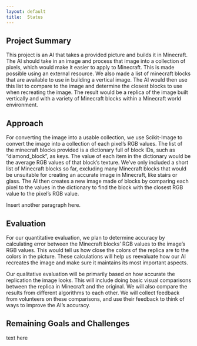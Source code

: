 ```yaml
---
layout:	default
title:	Status
---
```


## Project Summary

This project is an AI that takes a provided picture and builds it in Minecraft. The AI should take in an image and process that image into a collection of pixels, which would make it easier to apply to Minecraft. This is made possible using an external resource. We also made a list of minecraft blocks that are available to use in building a vertical image. The AI would then use this list to compare to the image and determine the closest blocks to use when recreating the image. The result would be a replica of the image built vertically and with a variety of Minecraft blocks within a Minecraft world environment.  

## Approach
For converting the image into a usable collection, we use Scikit-Image to convert the image into a collection of each pixel’s RGB values. The list of the minecraft blocks provided is a dictionary full of block IDs, such as “diamond_block”, as keys. The value of each item in the dictionary would be the average RGB values of that block’s texture. We’ve only included a short list of Minecraft blocks so far, excluding many Minecraft blocks that would be unsuitable for creating an accurate image in Minecraft, like stairs or glass. The AI then creates a new image made of blocks by comparing each pixel to the values in the dictionary to find the block with the closest RGB value to the pixel’s RGB value.

Insert another paragraph here.


## Evaluation
For our quantitative evaluation, we plan to determine accuracy by calculating error between the Minecraft blocks’ RGB values to the image’s RGB values. This would tell us how close the colors of the replica are to the colors in the picture. These calculations will help us reevaluate how our AI recreates the image and make sure it maintains its most important aspects.

Our qualitative evaluation will be primarily based on how accurate the replication the image looks. This will include doing basic visual comparisons between the replica in Minecraft and the original. We will also compare the results from different algorithms to each other. We will collect feedback from volunteers on these comparisons, and use their feedback to think of ways to improve the AI’s accuracy.


## Remaining Goals and Challenges
text here